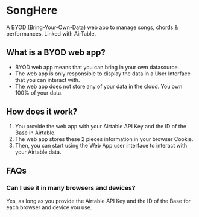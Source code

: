# SongHere
A BYOD (Bring-Your-Own-Data) web app to manage songs, chords &amp; performances. Linked with AirTable.

## What is a BYOD web app?

* BYOD web app means that you can bring in your own datasource. 
* The web app is only responsible to display the data in a User Interface that you can interact with.
* The web app does not store any of your data in the cloud. You own 100% of your data.

## How does it work?

1. You provide the web app with your Airtable API Key and the ID of the Base in Airtable.
2. The web app stores these 2 pieces information in your browser Cookie.
3. Then, you can start using the Web App user interface to interact with your Airtable data.

## FAQs

### Can I use it in many browsers and devices?

Yes, as long as you provide the Airtable API Key and the ID of the Base for each browser and device you use.
